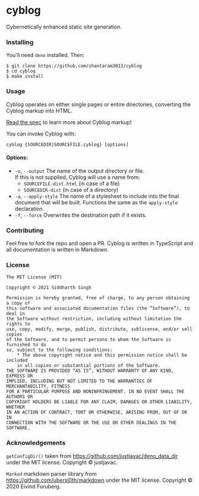 # cyblog

Cybernetically enhanced static site generation.

### Installing

You'll need `deno` installed. Then:

```
$ git clone https://github.com/shantaram3013/cyblog
$ cd cyblog
$ make install
```

### Usage

Cyblog operates on either single pages or entire directories, converting the
Cyblog markup into HTML.

[Read the spec](SPEC.md) to learn more about Cyblog markup!

You can invoke Cyblog with:

```
cyblog {SOURCEDIR|SOURCEFILE.cyblog} [options]
```

#### Options:

- `-o`, `--output` The name of the output directory or file.\
  If this is not supplied, Cyblog will use a name from:
  - `SOURCEFILE-dist.html` (in case of a file)
  - `SOURCEDIR-dist` (in case of a directory)
- `-a`, `--apply-style` The name of a stylesheet to include into the final
  document that will be built. Functions the same as the `apply-style`
  declaration.
- `-f`, `--force` Overwrites the destination path if it exists.

### Contributing

Feel free to fork the repo and open a PR. Cyblog is written in TypeScript and
all documentation is written in Markdown.

### License

```
The MIT License (MIT)

Copyright © 2021 Siddharth Singh

Permission is hereby granted, free of charge, to any person obtaining a copy of
this software and associated documentation files (the “Software”), to deal in
the Software without restriction, including without limitation the rights to
use, copy, modify, merge, publish, distribute, sublicense, and/or sell copies
of the Software, and to permit persons to whom the Software is furnished to do
so, subject to the following conditions:
    * The above copyright notice and this permission notice shall be included
    in all copies or substantial portions of the Software.
THE SOFTWARE IS PROVIDED “AS IS”, WITHOUT WARRANTY OF ANY KIND, EXPRESS OR
IMPLIED, INCLUDING BUT NOT LIMITED TO THE WARRANTIES OF MERCHANTABILITY, FITNESS
FOR A PARTICULAR PURPOSE AND NONINFRINGEMENT. IN NO EVENT SHALL THE AUTHORS OR
COPYRIGHT HOLDERS BE LIABLE FOR ANY CLAIM, DAMAGES OR OTHER LIABILITY, WHETHER
IN AN ACTION OF CONTRACT, TORT OR OTHERWISE, ARISING FROM, OUT OF OR IN
CONNECTION WITH THE SOFTWARE OR THE USE OR OTHER DEALINGS IN THE SOFTWARE.
```

### Acknowledgements

`getConfigDir()` taken from https://github.com/justjavac/deno_data_dir under the
MIT license. Copyright © justjavac.

`Marked` markdown parser library from https://github.com/ubersl0th/markdown under
the MIT license. Copyright © 2020 Eivind Furuberg.